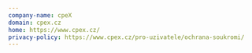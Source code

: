 ```yaml
---
company-name: cpeX
domain: cpex.cz
home: https://www.cpex.cz/
privacy-policy: https://www.cpex.cz/pro-uzivatele/ochrana-soukromi/
---
```




